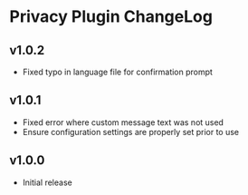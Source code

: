 # Privacy Plugin ChangeLog

## v1.0.2
  - Fixed typo in language file for confirmation prompt

## v1.0.1
  - Fixed error where custom message text was not used
  - Ensure configuration settings are properly set prior to use

## v1.0.0
  - Initial release